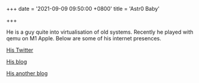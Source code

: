 +++
date = '2021-09-09 09:50:00 +0800'
title = 'Astr0 Baby'

+++

He is a guy quite into virtualisation of old systems. Recently he played
with qemu on M1 Apple. Below are some of his internet presences.

[His Twitter](https://twitter.com/astr0baby)

[His blog](https://astr0baby.wordpress.com/)

[His another blog](http://45.76.81.249/)

